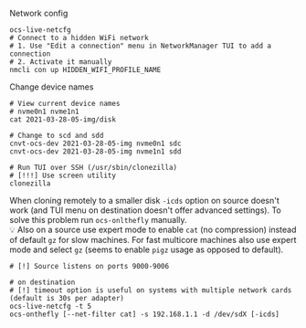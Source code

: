 Network config
```shell
ocs-live-netcfg
# Connect to a hidden WiFi network
# 1. Use "Edit a connection" menu in NetworkManager TUI to add a connection
# 2. Activate it manually
nmcli con up HIDDEN_WIFI_PROFILE_NAME
```

Change device names
```shell
# View current device names
# nvme0n1 nvme1n1
cat 2021-03-28-05-img/disk

# Change to scd and sdd
cnvt-ocs-dev 2021-03-28-05-img nvme0n1 sdc
cnvt-ocs-dev 2021-03-28-05-img nvme1n1 sdd
```

```shell
# Run TUI over SSH (/usr/sbin/clonezilla)
# [!!!] Use screen utility
clonezilla
```

When cloning remotely to a smaller disk `-icds` option on source doesn't work (and TUI menu
on destination doesn't offer advanced settings). To solve this problem run `ocs-onlthefly` manually.<br>
:bulb: Also on a source use expert mode to enable `cat` (no compression) instead of default `gz` for slow machines. For fast multicore machines
also use expert mode and select `gz` (seems to enable `pigz` usage as opposed to default). 
```shell
# [!] Source listens on ports 9000-9006

# on destination
# [!] timeout option is useful on systems with multiple network cards (default is 30s per adapter)
ocs-live-netcfg -t 5
ocs-onthefly [--net-filter cat] -s 192.168.1.1 -d /dev/sdX [-icds]
```
